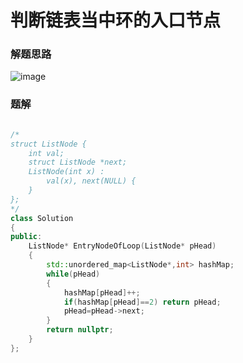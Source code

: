 # 判断链表当中环的入口节点
### 解题思路
![image](https://github.com/Lp700750/Algorithm-topic/assets/104414865/9b13245a-b921-4aa2-b62e-ff2a49174bef)
### 题解
```C++

/*
struct ListNode {
    int val;
    struct ListNode *next;
    ListNode(int x) :
        val(x), next(NULL) {
    }
};
*/
class Solution  
{
public:
    ListNode* EntryNodeOfLoop(ListNode* pHead) 
    {
        std::unordered_map<ListNode*,int> hashMap;
        while(pHead)
        {
            hashMap[pHead]++;
            if(hashMap[pHead]==2) return pHead;
            pHead=pHead->next;
        }
        return nullptr;
    }
};

```
